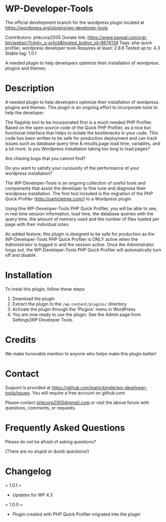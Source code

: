 # WP-Developer-Tools 
The official development branch for the wordpress plugin located at https://wordpress.org/plugins/wp-developer-tools

Contributors: phkcorp2005
Donate link: https://www.paypal.com/cgi-bin/webscr?cmd=_s-xclick&hosted_button_id=9674139
Tags: php quick profiler, wordpress developer tools
Requires at least: 2.8.6
Tested up to: 4.3
Stable tag: 1.0.1

A needed plugin to help developers optimize their installation of wordpress. plugins and themes.

# Description 

A needed plugin to help developers optimize their installation of wordpress. plugins and themes.
This plugin is an ongoing effort to incorporate tools to help the developer. 

The flagship tool to be incorporated first is a much needed PHP Profiler. Based on the open source code of the Quick PHP Profiler, as a nice but functional interface that helps to isolate the bootlenecks in your code. This code has been written to be safe for production deployment and can track issues such as database query time & results,page load time, variables, and a lot more. 
Is you Wordpress installation taking too long to load pages?

Are chasing bugs that you cannot find?

Do you want to satisfy your curiousity of the performance of your wordpress installation?

The WP-Developer-Tools is an ongoing collection of useful tools and components that assist the developer to fine tune and diagnose their wordpress installation. The first tool included is the migration of the PHP Quick Profiler (http://particletree.com/) to a Wordpress plugin.

Using thie WP-Developer-Tools PHP Quick Profiler, you will be able to see, in real time session information, load time, the database queries with the query time, the amount of memory used and the number of files loaded per page with their individual sizes.

An added feature, this plugin is designed to be safe for production as the WP-Developer-Tools PHP Quick Profiler is ONLY active when the Administrator is logged in and the session active. Once the Administrator losgs out, the WP-Developer-Tools PHP Quick Profiler will automatically turn off and disable.

# Installation 

To instal this plugin, follow these steps:

1. Download the plugin
2. Extract the plugin to the `/wp-content/plugins/` directory
3. Activate the plugin through the 'Plugins' menu in WordPress
4. You are now ready to use the plugin. See the Admin page from Settings|WP Developer Tools.

# Credits 

We make honorable mention to anyone who helps make this plugin better!

# Contact 

Support is provided at https://github.com/patrickingle/wp-developer-tools/issues. You will require a free account on github.com

Please contact phkcorp2005@gmail.com or visit the above forum with questions, comments, or requests.

# Frequently Asked Questions 

Please do not be afraid of asking questions?<br>

(There are no stupid or dumb questions!)


# Changelog 
= 1.0.1 =
* Updates for WP 4.3

= 1.0.0 =
* Plugin created with PHP Quick Profiler migrated into the plugin
